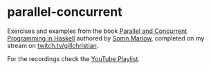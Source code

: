 # parallel-concurrent

Exercises and examples from the book
[Parallel and Concurrent Programming in Haskell](https://simonmar.github.io/pages/pcph.html)
authored by [Somn Marlow](https://simonmar.github.io/), completed on my stream
on [twitch.tv/gillchristian](https://www.twitch.tv/gillchristian).

For the recordings check the
[YouTube Playlist](https://www.youtube.com/playlist?list=PLEhkZhBLBv83fvFQ3XrM0o50UMGNGyHZW).
